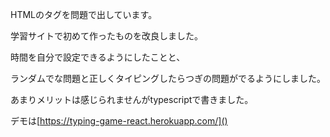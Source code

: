 HTMLのタグを問題で出しています。

学習サイトで初めて作ったものを改良しました。

時間を自分で設定できるようにしたことと、

ランダムでな問題と正しくタイピングしたらつぎの問題がでるようにしました。

あまりメリットは感じられませんがtypescriptで書きました。

デモは[https://typing-game-react.herokuapp.com/]()
